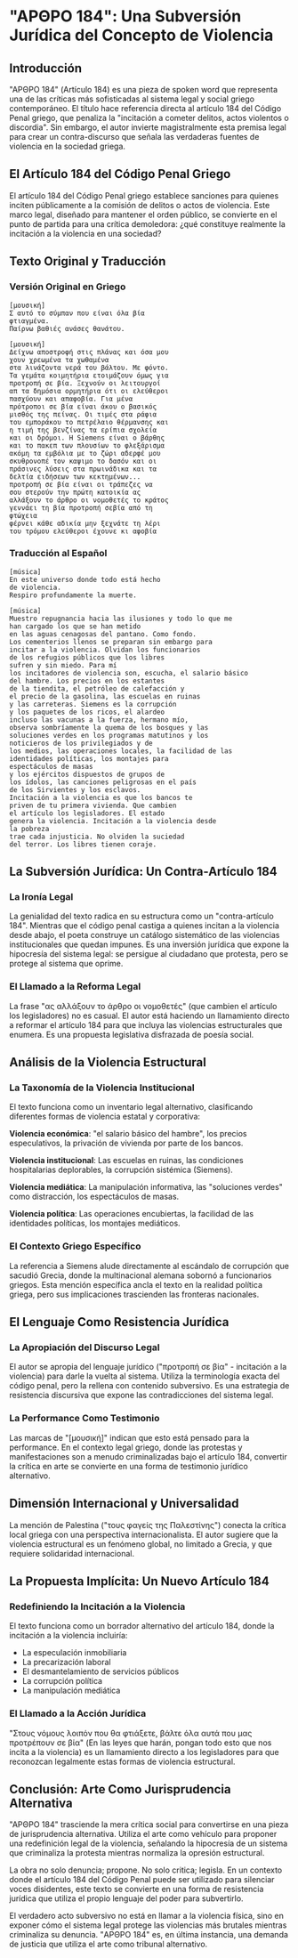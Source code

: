 # "ΑΡΘΡΟ 184": Una Subversión Jurídica del Concepto de Violencia

## Introducción

"ΑΡΘΡΟ 184" (Artículo 184) es una pieza de spoken word que representa una de las críticas más sofisticadas al sistema legal y social griego contemporáneo. El título hace referencia directa al artículo 184 del Código Penal griego, que penaliza la "incitación a cometer delitos, actos violentos o discordia". Sin embargo, el autor invierte magistralmente esta premisa legal para crear un contra-discurso que señala las verdaderas fuentes de violencia en la sociedad griega.

## El Artículo 184 del Código Penal Griego

El artículo 184 del Código Penal griego establece sanciones para quienes inciten públicamente a la comisión de delitos o actos de violencia. Este marco legal, diseñado para mantener el orden público, se convierte en el punto de partida para una crítica demoledora: ¿qué constituye realmente la incitación a la violencia en una sociedad?

## Texto Original y Traducción

### Versión Original en Griego

```text
[μουσική]
Σ αυτό το σύμπαν που είναι όλα βία
φτιαγμένα.
Παίρνω βαθιές ανάσες θανάτου.

[μουσική]
Δείχνω αποστροφή στις πλάνας και όσα μου
χουν χρεωμένα τα χωθαμένα
στα λινάζοντα νερά του βάλτου. Με φόντο.
Τα γεμάτα κοιμητήρια ετοιμάζουν όμως για
προτροπή σε βία. Ξεχνούν οι λειτουργοί
απ τα δημόσια ορμητήρια ότι οι ελεύθεροι
πασχύουν και απαφοβία. Για μένα
πρότροποι σε βία είναι άκου ο βασικός
μισθός της πείνας. Οι τιμές στα ράφια
του εμποράκου το πετρέλαιο θέρμανσης και
η τιμή της βενζίνας τα ερίπια σχολεία
και οι δρόμοι. Η Siemens είναι ο βάρθης
και το πακεπ των πλουσίων το φλεξάρισμα
ακόμη τα εμβόλια με το ζώρι αδερφέ μου
σκυθρονοπέ τον καψιμο το δασόν και οι
πράσινες λύσεις στα πρωινάδικα και τα
δελτία ειδήσεων των κεκτημένων...
προτροπή σε βία είναι οι τράπεζες να
σου στερούν την πρώτη κατοικία ας
αλλάξουν το άρθρο οι νομοθετές το κράτος
γεννάει τη βία προτροπή σεβία από τη
φτώχεια
φέρνει κάθε αδικία μην ξεχνάτε τη λέρι
του τρόμου ελεύθεροι έχουνε κι αφοβία
```

### Traducción al Español

```text
[música]
En este universo donde todo está hecho
de violencia.
Respiro profundamente la muerte.

[música]
Muestro repugnancia hacia las ilusiones y todo lo que me
han cargado los que se han metido
en las aguas cenagosas del pantano. Como fondo.
Los cementerios llenos se preparan sin embargo para
incitar a la violencia. Olvidan los funcionarios
de los refugios públicos que los libres
sufren y sin miedo. Para mí
los incitadores de violencia son, escucha, el salario básico
del hambre. Los precios en los estantes
de la tiendita, el petróleo de calefacción y
el precio de la gasolina, las escuelas en ruinas
y las carreteras. Siemens es la corrupción
y los paquetes de los ricos, el alardeo
incluso las vacunas a la fuerza, hermano mío,
observa sombríamente la quema de los bosques y las
soluciones verdes en los programas matutinos y los
noticieros de los privilegiados y de
los medios, las operaciones locales, la facilidad de las
identidades políticas, los montajes para
espectáculos de masas
y los ejércitos dispuestos de grupos de
los ídolos, las canciones peligrosas en el país
de los Sirvientes y los esclavos.
Incitación a la violencia es que los bancos te
priven de tu primera vivienda. Que cambien
el artículo los legisladores. El estado
genera la violencia. Incitación a la violencia desde
la pobreza
trae cada injusticia. No olviden la suciedad
del terror. Los libres tienen coraje.
```

## La Subversión Jurídica: Un Contra-Artículo 184

### La Ironía Legal

La genialidad del texto radica en su estructura como un "contra-artículo 184". Mientras que el código penal castiga a quienes incitan a la violencia desde abajo, el poeta construye un catálogo sistemático de las violencias institucionales que quedan impunes. Es una inversión jurídica que expone la hipocresía del sistema legal: se persigue al ciudadano que protesta, pero se protege al sistema que oprime.

### El Llamado a la Reforma Legal

La frase "ας αλλάξουν το άρθρο οι νομοθετές" (que cambien el artículo los legisladores) no es casual. El autor está haciendo un llamamiento directo a reformar el artículo 184 para que incluya las violencias estructurales que enumera. Es una propuesta legislativa disfrazada de poesía social.

## Análisis de la Violencia Estructural

### La Taxonomía de la Violencia Institucional

El texto funciona como un inventario legal alternativo, clasificando diferentes formas de violencia estatal y corporativa:

**Violencia económica**: "el salario básico del hambre", los precios especulativos, la privación de vivienda por parte de los bancos.

**Violencia institucional**: Las escuelas en ruinas, las condiciones hospitalarias deplorables, la corrupción sistémica (Siemens).

**Violencia mediática**: La manipulación informativa, las "soluciones verdes" como distracción, los espectáculos de masas.

**Violencia política**: Las operaciones encubiertas, la facilidad de las identidades políticas, los montajes mediáticos.

### El Contexto Griego Específico

La referencia a Siemens alude directamente al escándalo de corrupción que sacudió Grecia, donde la multinacional alemana sobornó a funcionarios griegos. Esta mención específica ancla el texto en la realidad política griega, pero sus implicaciones trascienden las fronteras nacionales.

## El Lenguaje Como Resistencia Jurídica

### La Apropiación del Discurso Legal

El autor se apropia del lenguaje jurídico ("προτροπή σε βία" - incitación a la violencia) para darle la vuelta al sistema. Utiliza la terminología exacta del código penal, pero la rellena con contenido subversivo. Es una estrategia de resistencia discursiva que expone las contradicciones del sistema legal.

### La Performance Como Testimonio

Las marcas de "[μουσική]" indican que esto está pensado para la performance. En el contexto legal griego, donde las protestas y manifestaciones son a menudo criminalizadas bajo el artículo 184, convertir la crítica en arte se convierte en una forma de testimonio jurídico alternativo.

## Dimensión Internacional y Universalidad

La mención de Palestina ("τους φαγείς της Παλεστίνης") conecta la crítica local griega con una perspectiva internacionalista. El autor sugiere que la violencia estructural es un fenómeno global, no limitado a Grecia, y que requiere solidaridad internacional.

## La Propuesta Implícita: Un Nuevo Artículo 184

### Redefiniendo la Incitación a la Violencia

El texto funciona como un borrador alternativo del artículo 184, donde la incitación a la violencia incluiría:
- La especulación inmobiliaria
- La precarización laboral
- El desmantelamiento de servicios públicos
- La corrupción política
- La manipulación mediática

### El Llamado a la Acción Jurídica

"Στους νόμους λοιπόν που θα φτιάξετε, βάλτε όλα αυτά που μας προτρέπουν σε βία" (En las leyes que harán, pongan todo esto que nos incita a la violencia) es un llamamiento directo a los legisladores para que reconozcan legalmente estas formas de violencia estructural.

## Conclusión: Arte Como Jurisprudencia Alternativa

"ΑΡΘΡΟ 184" trasciende la mera crítica social para convertirse en una pieza de jurisprudencia alternativa. Utiliza el arte como vehículo para proponer una redefinición legal de la violencia, señalando la hipocresía de un sistema que criminaliza la protesta mientras normaliza la opresión estructural.

La obra no solo denuncia; propone. No solo critica; legisla. En un contexto donde el artículo 184 del Código Penal puede ser utilizado para silenciar voces disidentes, este texto se convierte en una forma de resistencia jurídica que utiliza el propio lenguaje del poder para subvertirlo.

El verdadero acto subversivo no está en llamar a la violencia física, sino en exponer cómo el sistema legal protege las violencias más brutales mientras criminaliza su denuncia. "ΑΡΘΡΟ 184" es, en última instancia, una demanda de justicia que utiliza el arte como tribunal alternativo.

